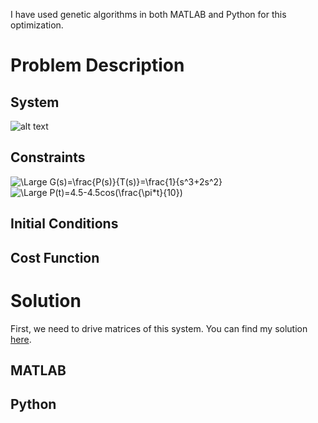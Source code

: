 I have used genetic algorithms in both MATLAB and Python for this optimization.

# Problem Description

## System

![alt text](https://github.com/sarajahedazad/Optimal-Design-of-a-Suspension-System/blob/main/Suspension_System.JPG)

## Constraints
![\Large G(s)=\frac{P(s)}{T(s)}=\frac{1}{s^3+2s^2}](https://latex.codecogs.com/svg.latex?\Large&space;G(s)=\frac{P(s)}{T(s)}=\frac{1}{s^3+2s^2+11s}) 
![\Large P(t)=4.5-4.5cos(\frac{\pi*t}{10})](https://latex.codecogs.com/svg.latex?\Large&space;P(t)=4.5-4.5cos(\frac{\pi*t}{10})) 

## Initial Conditions


## Cost Function

# Solution

First, we need to drive matrices of this system. You can find my solution [here]().


## MATLAB

## Python


